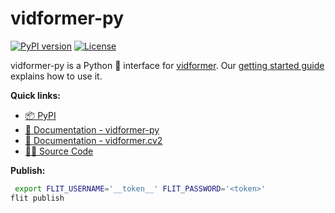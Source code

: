 # vidformer-py

[![PyPI version](https://img.shields.io/pypi/v/vidformer.svg)](https://pypi.org/project/vidformer/)
[![License](https://img.shields.io/badge/License-Apache%202.0-blue.svg)](https://github.com/ixlab/vidformer/blob/main/LICENSE)

vidformer-py is a Python 🐍 interface for [vidformer](https://github.com/ixlab/vidformer).
Our [getting started guide](https://ixlab.github.io/vidformer/getting-started.html) explains how to use it.

**Quick links:**
* [📦 PyPI](https://pypi.org/project/vidformer/)
* [📘 Documentation - vidformer-py](https://ixlab.github.io/vidformer/vidformer-py/)
* [📘 Documentation - vidformer.cv2](https://ixlab.github.io/vidformer/vidformer-py-cv2/)
* [🧑‍💻 Source Code](https://github.com/ixlab/vidformer/tree/main/vidformer-py/)

**Publish:**
```bash
 export FLIT_USERNAME='__token__' FLIT_PASSWORD='<token>'
flit publish
```
